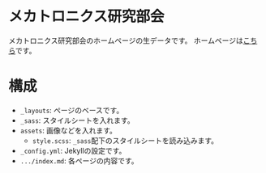 メカトロニクス研究部会
======================

メカトロニクス研究部会のホームページの生データです。
ホームページは[こちら](https://mecha-natori.github.io)です。

# 構成
- `_layouts`: ページのベースです。
- `_sass`: スタイルシートを入れます。
- `assets`: 画像などを入れます。
  - `style.scss`: `_sass`配下のスタイルシートを読み込みます。
- `_config.yml`: Jekyllの設定です。
- `.../index.md`: 各ページの内容です。
